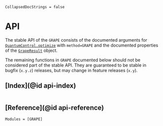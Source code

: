 ```@meta
CollapsedDocStrings = false
```

# API

The stable API of the `GRAPE` consists of the documented arguments for [`QuantumControl.optimize`](@ref) with `method=GRAPE` and the documented properties of the [`GrapeResult`](@ref) object.

The remaining functions in `GRAPE` documented below should not be considered part of the stable API. They are guaranteed to be stable in bugfix (`x.y.z`) releases, but may change in feature releases (`x.y`).

## [Index](@id api-index)

```@index
```

## [Reference](@id api-reference)

```@autodocs
Modules = [GRAPE]
```
